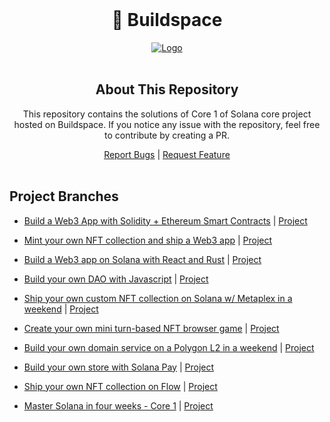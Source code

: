 <!-- PROJECT LOGO -->
<br />
<div>
  <div align="center">
    <h1 style="font-weight: bold">🦄 Buildspace</h1>
    <a href="https://github.com/helloitsm3/buildspace-solutions">
        <img src="./assets/logo.png" alt="Logo">
    </a>
    <br />
    <br />
  </div>
  
</div>

<!-- ABOUT THIS REPOSITORY -->
<h2 align="center"> About This Repository </h2>

<div align="center">
<p align="center">This repository contains the solutions of Core 1 of Solana core project hosted on Buildspace. If you notice any issue with the repository, feel free to contribute by creating a PR.</p>

  <div>
    <a href="https://github.com/helloitsm3/buildspace-solutions/issues">Report Bugs</a>
    |
    <a href="https://github.com/helloitsm3/buildspace-solutions/issues">Request Feature</a>
  </div>
</div>

<br />

## Project Branches

-   [Build a Web3 App with Solidity + Ethereum Smart Contracts](https://github.com/helloitsm3/buildspace-solutions/tree/create-your-first-smart-contract) | [Project](https://buildspace.so/p/build-solidity-web3-app)

-   [Mint your own NFT collection and ship a Web3 app](https://github.com/helloitsm3/buildspace-solutions/tree/mint-your-own-nft) | [Project](https://buildspace.so/p/mint-nft-collection)

-   [Build a Web3 app on Solana with React and Rust](https://github.com/helloitsm3/buildspace-solutions/tree/solana-web-app) | [Project](https://buildspace.so/p/build-solana-web3-app)

-   [Build your own DAO with Javascript](https://github.com/helloitsm3/buildspace-solutions/tree/build-your-own-dao) | [Project](https://buildspace.so/p/build-dao-with-javascript)

-   [Ship your own custom NFT collection on Solana w/ Metaplex in a weekend](https://github.com/helloitsm3/buildspace-solutions/tree/solana-metaplex) | [Project](https://buildspace.so/p/ship-solana-nft-collection)

-   [Create your own mini turn-based NFT browser game](https://github.com/helloitsm3/buildspace-solutions/tree/create-turn-based-nft-game) | [Project](https://buildspace.so/p/create-turn-based-nft-game)

-   [Build your own domain service on a Polygon L2 in a weekend](https://github.com/helloitsm3/buildspace-solutions/tree/build-polygon-ens) | [Project](https://buildspace.so/p/build-polygon-ens)

-   [Build your own store with Solana Pay](https://github.com/helloitsm3/buildspace-solutions/tree/solana-pay-solution) | [Project](https://buildspace.so/p/build-solana-pay-store)

-   [Ship your own NFT collection on Flow](https://github.com/helloitsm3/buildspace-solutions/tree/nfts-on-flow) | [Project](https://buildspace.so/p/nfts-on-flow)

-   [Master Solana in four weeks - Core 1](https://github.com/helloitsm3/buildspace-solutions/tree/solana-core/core1) | [Project](https://buildspace.so/p/solana-core)

